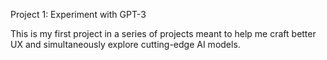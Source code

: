Project 1: Experiment with GPT-3

This is my first project in a series of projects meant to help me craft better UX and simultaneously explore cutting-edge AI models.
